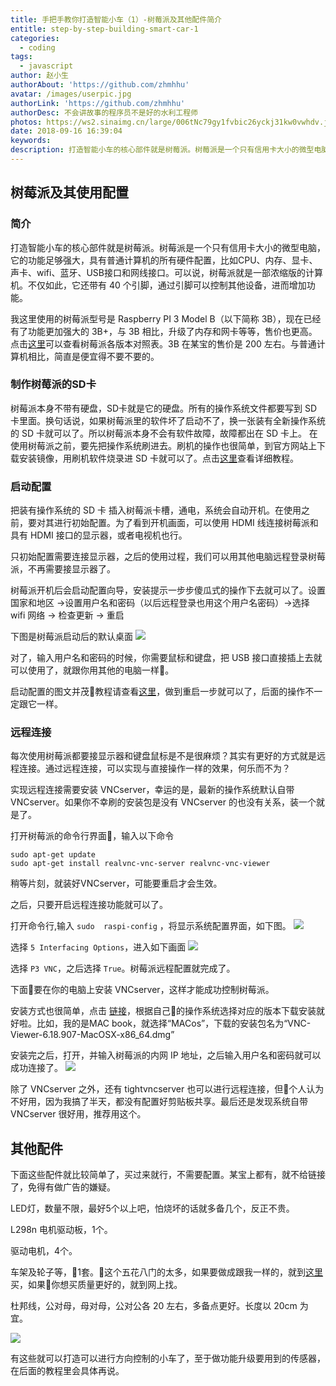 ```yaml
---
title: 手把手教你打造智能小车（1）-树莓派及其他配件简介
entitle: step-by-step-building-smart-car-1
categories:
  - coding
tags:
  - javascript
author: 赵小生
authorAbout: 'https://github.com/zhmhhu'
avatar: /images/userpic.jpg
authorLink: 'https://github.com/zhmhhu'
authorDesc: 不会讲故事的程序员不是好的水利工程师
photos: https://ws2.sinaimg.cn/large/006tNc79gy1fvbic26yckj31kw0vwhdv.jpg
date: 2018-09-16 16:39:04
keywords:
description: 打造智能小车的核心部件就是树莓派。树莓派是一个只有信用卡大小的微型电脑，它的功能足够强大，具有普通计算机的所有硬件配置。
---
```


## 树莓派及其使用配置

### 简介

打造智能小车的核心部件就是树莓派。树莓派是一个只有信用卡大小的微型电脑，它的功能足够强大，具有普通计算机的所有硬件配置，比如CPU、内存、显卡、声卡、wifi、蓝牙、USB接口和网线接口。可以说，树莓派就是一部浓缩版的计算机。不仅如此，它还带有 40 个引脚，通过引脚可以控制其他设备，进而增加功能。

我这里使用的树莓派型号是 Raspberry PI 3 Model B（以下简称 3B），现在已经有了功能更加强大的 3B+，与 3B 相比，升级了内存和网卡等等，售价也更高。点击[这里](http://shumeipai.nxez.com/raspberry-pi-version-compare)可以查看树莓派各版本对照表。3B 在某宝的售价是 200 左右。与普通计算机相比，简直是便宜得不要不要的。

### 制作树莓派的SD卡

树莓派本身不带有硬盘，SD卡就是它的硬盘。所有的操作系统文件都要写到 SD 卡里面。换句话说，如果树莓派里的软件坏了启动不了，换一张装有全新操作系统的 SD 卡就可以了。所以树莓派本身不会有软件故障，故障都出在 SD 卡上。
在使用树莓派之前，要先把操作系统刷进去。刷机的操作也很简单，到官方网站上下载安装镜像，用刷机软件烧录进 SD 卡就可以了。点击[这里](http://shumeipai.nxez.com/download#tools)查看详细教程。

### 启动配置

把装有操作系统的 SD 卡 插入树莓派卡槽，通电，系统会自动开机。在使用之前，要对其进行初始配置。为了看到开机画面，可以使用 HDMI 线连接树莓派和 具有 HDMI 接口的显示器，或者电视机也行。

只初始配置需要连接显示器，之后的使用过程，我们可以用其他电脑远程登录树莓派，不再需要接显示器了。

树莓派开机后会启动配置向导，安装提示一步步傻瓜式的操作下去就可以了。设置国家和地区 ->设置用户名和密码（以后远程登录也用这个用户名密码）->选择 wifi 网络 -> 检查更新 -> 重启

下图是树莓派启动后的默认桌面
![](https://ws2.sinaimg.cn/large/006tNc79gy1fvbic26yckj31kw0vwhdv.jpg)

对了，输入用户名和密码的时候，你需要鼠标和键盘，把 USB 接口直接插上去就可以使用了，就跟你用其他的电脑一样。

启动配置的图文并茂教程请查看[这里](http://shumeipai.nxez.com/2018/07/09/raspbian-2018-06-17-new-features-and-configuration.html)，做到重启一步就可以了，后面的操作不一定跟它一样。

### 远程连接

每次使用树莓派都要接显示器和键盘鼠标是不是很麻烦？其实有更好的方式就是远程连接。通过远程连接，可以实现与直接操作一样的效果，何乐而不为？

实现远程连接需要安装 VNCserver，幸运的是，最新的操作系统默认自带VNCserver。如果你不幸刷的安装包是没有 VNCserver 的也没有关系，装一个就是了。

打开树莓派的命令行界面，输入以下命令
```
sudo apt-get update
sudo apt-get install realvnc-vnc-server realvnc-vnc-viewer
```

稍等片刻，就装好VNCserver，可能要重启才会生效。

之后，只要开启远程连接功能就可以了。

打开命令行,输入 `sudo  raspi-config` ，将显示系统配置界面，如下图。
![](https://ws4.sinaimg.cn/large/006tNc79gy1fvbixeu9bij30gr077dg3.jpg)

选择 `5 Interfacing Options`，进入如下画面
![](https://ws2.sinaimg.cn/large/006tNc79gy1fvbj1fq3ozj30zm0ee0wu.jpg)

选择 `P3 VNC`，之后选择 `True`。树莓派远程配置就完成了。

下面要在你的电脑上安装 VNCserver，这样才能成功控制树莓派。

安装方式也很简单，点击 [链接](
https://www.realvnc.com/en/connect/download/viewer/)，根据自己的操作系统选择对应的版本下载安装就好啦。比如，我的是MAC book，就选择“MACos”，下载的安装包名为“VNC-Viewer-6.18.907-MacOSX-x86_64.dmg”

安装完之后，打开，并输入树莓派的内网 IP 地址，之后输入用户名和密码就可以成功连接了。
![](https://ws4.sinaimg.cn/large/006tNc79gy1fvbjam6bksj30dr09j746.jpg)

除了 VNCserver 之外，还有 tightvncserver 也可以进行远程连接，但个人认为不好用，因为我搞了半天，都没有配置好剪贴板共享。最后还是发现系统自带 VNCserver 很好用，推荐用这个。


## 其他配件

下面这些配件就比较简单了，买过来就行，不需要配置。某宝上都有，就不给链接了，免得有做广告的嫌疑。

LED灯，数量不限，最好5个以上吧，怕烧坏的话就多备几个，反正不贵。

L298n 电机驱动板，1个。

驱动电机，4个。

车架及轮子等，1套。这个五花八门的太多，如果要做成跟我一样的，就到[这里](https://item.taobao.com/item.htm?spm=a1z09.2.0.0.19052e8d0gZcV5&id=40760596290&_u=glfvo14793c)买，如果你想买质量更好的，就到网上找。

杜邦线，公对母，母对母，公对公各 20 左右，多备点更好。长度以 20cm 为宜。

![](https://ws1.sinaimg.cn/large/006tNc79gy1fvbkp3jawbj30sg0lcn9k.jpg)

有这些就可以打造可以进行方向控制的小车了，至于做功能升级要用到的传感器，在后面的教程里会具体再说。

